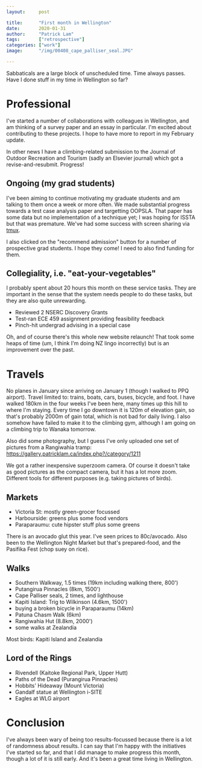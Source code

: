 ```yaml
---
layout:     post

title:      "First month in Wellington"
date:       2020-01-31
author:     "Patrick Lam"
tags:       ["retrospective"]
categories: ["work"]
image:      "/img/00408_cape_palliser_seal.JPG"

---
```


Sabbaticals are a large block of unscheduled time.  Time always
passes. Have I done stuff in my time in Wellington so far?

# Professional

I've started a number of collaborations with colleagues in Wellington,
and am thinking of a survey paper and an essay in particular. I'm excited
about contributing to these projects. I hope to have more to report
in my February update.

In other news I have a climbing-related submission to the Journal of
Outdoor Recreation and Tourism (sadly an Elsevier journal) which got a
revise-and-resubmit. Progress!

## Ongoing (my grad students)

I've been aiming to continue motivating my graduate students and am
talking to them once a week or more often. We made substantial progress
towards a test case analysis paper and targetting OOPSLA. That paper
has some data but no implementation of a technique yet; I was hoping for
ISSTA but that was premature. We've had some success with screen sharing
via <a href="https://github.com/tmux/tmux/wiki">tmux</a>.

I also clicked on the "recommend admission" button for a number of
prospective grad students. I hope they come! I need to also find
funding for them.

## Collegiality, i.e. "eat-your-vegetables"

I probably spent about 20 hours this month on these service tasks.
They are important in the sense that the system needs people to
do these tasks, but they are also quite unrewarding.

* Reviewed 2 NSERC Discovery Grants
* Test-ran ECE 459 assignment providing feasibility feedback
* Pinch-hit undergrad advising in a special case

Oh, and of course there's this whole new website relaunch! That took
some heaps of time (um, I think I'm doing NZ lingo incorrectly) but
is an improvement over the past.

# Travels

No planes in January since arriving on January 1 (though I walked to
PPQ airport). Travel limited to: trains, boats, cars, buses, bicycle,
and foot. I have walked 180km in the four weeks I've been here, many
times up this hill to where I'm staying. Every time I go downtown it
is 120m of elevation gain, so that's probably 2000m of gain total,
which is not bad for daily living. I also somehow have failed to make
it to the climbing gym, although I am going on a climbing trip to Wanaka
tomorrow.

Also did some photography, but I guess I've only uploaded one set of pictures
from a Rangiwahia tramp: https://gallery.patricklam.ca/index.php?/category/1211

We got a rather inexpensive superzoom camera. Of course it doesn't take as
good pictures as the compact camera, but it has a lot more zoom. Different
tools for different purposes (e.g. taking pictures of birds).

## Markets

* Victoria St: mostly green-grocer focussed
* Harbourside: greens plus some food vendors
* Paraparaumu: cute hipster stuff plus some greens

There is an avocado glut this year. I've seen prices to
80c/avocado. Also been to the Wellington Night Market but that's
prepared-food, and the Pasifika Fest (chop suey on rice).

## Walks

* Southern Walkway, 1.5 times (19km including walking there, 800')
* Putangirua Pinnacles (8km, 1500')
* Cape Palliser seals, 2 times, and lighthouse
* Kapiti Island: Trig to Wilkinson (4.6km, 1500')
* buying a broken bicycle in Paraparaumu (14km)
* Patuna Chasm Walk (6km)
* Rangiwahia Hut (8.8km, 2000')
* some walks at Zealandia

Most birds: Kapiti Island and Zealandia

## Lord of the Rings

* Rivendell (Kaitoke Regional Park, Upper Hutt)
* Paths of the Dead (Purangirua Pinnacles)
* Hobbits' Hideaway (Mount Victoria)
* Gandalf statue at Wellington i-SITE
* Eagles at WLG airport

# Conclusion

I've always been wary of being too results-focussed because there is a lot of randomness
about results. I can say that I'm happy with the initiatives I've started so far, and
that I did manage to make progress this month, though a lot of it is still early. And
it's been a great time living in Wellington.